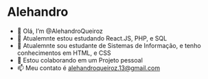 # Alehandro

- 👋 Olá, I’m @AlehandroQueiroz
- 👀 Atualemnte estou estudando React.JS, PHP, e SQL
- 🌱 Atualemnte sou estudante de Sistemas de Informação, e tenho conhecimentos em HTML, e CSS
- 💞️ Estou colaborando em um Projeto pessoal
- 📫 Meu contato é alehandroqueiroz.13@gmail.com

<!---
AlehandroQueiroz/AlehandroQueiroz is a ✨ special ✨ repository because its `README.md` (this file) appears on your GitHub profile.
You can click the Preview link to take a look at your changes.
--->

